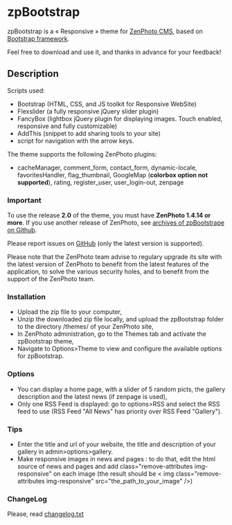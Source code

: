 zpBootstrap 
============

zpBootstrap is a « Responsive » theme for [ZenPhoto CMS](http://www.zenphoto.org), based on [Bootstrap framework](http://getbootstrap.com/).

Feel free to download and use it, and thanks in advance for your feedback!

Description
-----------

Scripts used:
- Bootstrap (HTML, CSS, and JS toolkit for Responsive WebSite)
- Flexslider (a fully responsive jQuery slider plugin)
- FancyBox (lightbox jQuery plugin for displaying images. Touch enabled, responsive and fully customizable)
- AddThis (snippet to add sharing tools to your site)
- script for navigation with the arrow keys.

The theme supports the following ZenPhoto plugins:
- cacheManager, comment_form, contact_form, dynamic-locale, favoritesHandler, flag_thumbnail, GoogleMap (**colorbox option not supported**), rating, register_user, user_login-out, zenpage

### Important
To use the release **2.0** of the theme, you must have **ZenPhoto 1.4.14 or more**.
If you use another release of ZenPhoto, see [archives of zpBootstrape on Github](https://github.com/vincent3569/zpBootstrap/releases).

Please report issues on [GitHub](https://github.com/vincent3569/zpBootstrap/issues) (only the latest version is supported).

Please note that the ZenPhoto team advise to regulary upgrade its site with the latest version of ZenPhoto to benefit from the latest features of the application, to solve the various security holes, and to benefit from the support of the ZenPhoto team.

### Installation
- Upload the zip file to your computer,
- Unzip the downloaded zip file locally, and upload the zpBootstrap folder to the directory /themes/ of your ZenPhoto site,
- In ZenPhoto administration, go to the Themes tab and activate the zpBootstrap theme,
- Navigate to Options>Theme to view and configure the available options for zpBootstrap.

### Options
- You can display a home page, with a slider of 5 random picts, the gallery description and the latest news (if zenpage is used),
- Only one RSS Feed is displayed: go to options>RSS and select the RSS feed to use (RSS Feed "All News" has priority over RSS Feed "Gallery").

### Tips
- Enter the title and url of your website, the title and description of your gallery in admin>options>gallery.
- Make responsive images in news and pages : to do that, edit the html source of news and pages and add class="remove-attributes img-responsive" on each image (the result should be < img class="remove-attributes img-responsive" src="the_path_to_your_image" />)

### ChangeLog
Please, read [changelog.txt](https://github.com/vincent3569/zpBootstrap/blob/2.x/changelog.txt)

